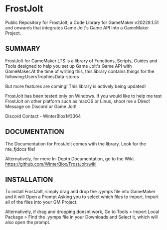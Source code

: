 # FrostJolt
Public Repository for FrostJolt, a Code Library for GameMaker v20229.1.51 and onwards that integrates Game Jolt's Game API Into a GameMaker Project.

## SUMMARY

FrostJolt for GameMaker LTS is a library of Functions, Scripts, Guides and Tools designed to help you set up Game Jolt's Game API with GameMaker.At the time of writing this, this library contains things for the following:UsersTrophiesData-stores

But more features are coming! This library is actively being updated!

FrostJolt has been tested only on Windows. If you would like to help me test FrostJolt on other platform such as macOS or Linux, shoot me a Direct Message on Discord or Game Jolt!

Discord Contact - WinterBlox1#3364

## DOCUMENTATION

The Documentation for FrostJolt comes with the library. Look for the nte_fjdocs file!

Alternatively, for more In-Depth Documentation, go to the Wiki. https://github.com/WinterBlox/FrostJolt/wiki

## INSTALLATION

To install FrostJolt, simply drag and drop the .yymps file into GameMaker and it will Open a Prompt Asking you to select which files to import. Import all of the files into your GM Project.

Alternatively, if drag and dropping doesnt work, Go to Tools > Import Local Package > Find the .yymps file in your Downloads and Select it, which will also open the prompt.
